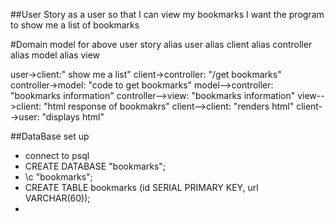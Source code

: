 ##User Story
  as a user
  so that I can view my bookmarks
  I want the program to show me a list of bookmarks

  #Domain model for above user story
    alias user
  alias client
  alias controller
  alias model
  alias view

  user->client:" show me a list"
  client->controller: "/get bookmarks"
  controller->model: "code to get bookmarks"
  model-->controller: "bookmarks information"
  controller-->view: "bookmarks information"
  view-->client: "html response of bookmakrs"
  client-->client: "renders html"
  client-->user: "displays html"


##DataBase set up
 - connect to psql
 - CREATE DATABASE "bookmarks";
 - \c "bookmarks";
 - CREATE TABLE bookmarks (id SERIAL PRIMARY KEY, url VARCHAR(60));
 - 